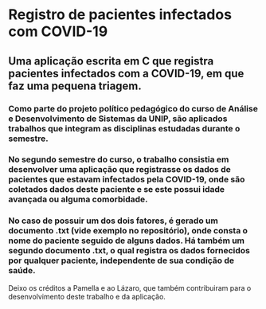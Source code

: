 # Registro de pacientes infectados com COVID-19
## Uma aplicação escrita em C que registra pacientes infectados com a COVID-19, em que faz uma pequena triagem.
### Como parte do projeto político pedagógico do curso de Análise e Desenvolvimento de Sistemas da UNIP, são aplicados trabalhos que integram as disciplinas estudadas durante o semestre.
### No segundo semestre do curso, o trabalho consistia em desenvolver uma aplicação que registrasse os dados de pacientes que estavam infectados pela COVID-19, onde são coletados dados deste paciente e se este possui idade avançada ou alguma comorbidade.
### No caso de possuir um dos dois fatores, é gerado um documento .txt (vide exemplo no repositório), onde consta o nome do paciente seguido de alguns dados. Há também um segundo documento .txt, o qual registra os dados fornecidos por qualquer paciente, independente de sua condição de saúde.

Deixo os créditos a Pamella e ao Lázaro, que também contribuiram para o desenvolvimento deste trabalho e da aplicação.
